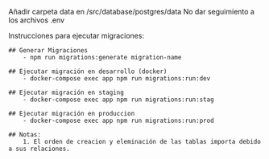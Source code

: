 Añadir carpeta data en /src/database/postgres/data
No dar seguimiento a los archivos .env

Instrucciones para ejecutar migraciones:

    ## Generar Migraciones
        - npm run migrations:generate migration-name
    
    ## Ejecutar migración en desarrollo (docker)
        - docker-compose exec app npm run migrations:run:dev
    
    ## Ejecutar migración en staging
        - docker-compose exec app npm run migrations:run:stag

    ## Ejecutar migración en produccion
        - docker-compose exec app npm run migrations:run:prod

    ## Notas:
        1. El orden de creacion y eleminación de las tablas importa debido a sus relaciones.
